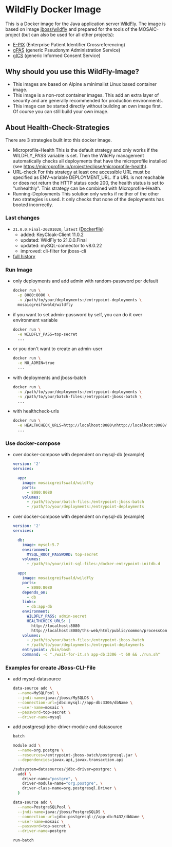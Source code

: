 # WildFly Docker Image
This is a Docker image for the Java application server [WildFly](http://wildfly.org/). The image is based on image [jboss/wildfly](https://hub.docker.com/r/jboss/wildfly/) and prepared for the tools of the MOSAIC-project (but can also be used for all other projects):

* [E-PIX](https://mosaic-greifswald.de/werkzeuge-und-vorlagen/id-management-e-pix.html) (Enterprise Patient Identifier Crossreferencing)
* [gPAS](https://mosaic-greifswald.de/werkzeuge-und-vorlagen/pseudonymverwaltung-gpas.html) (generic Pseudonym Administration Service)
* [gICS](https://mosaic-greifswald.de/werkzeuge-und-vorlagen/einwilligungsmanagement-gics.html) (generic Informed Consent Service)

## Why should you use this WildFly-Image?
* This images are based on Alpine a minimalist Linux based container image.
* This image is a non-root container images. This add an extra layer of security and are generally recommended for production environments.
* This image can be started directly without building an own image first. Of course you can still build your own image.

## About Health-Check-Strategies
There are 3 strategies built into this docker image.

* Microprofile-Health
  This is the default strategy and only works if the WILDFLY_PASS variable is set. Then the WildFly management automatically checks all deployments that have the microprofile installed (see https://microprofile.io/project/eclipse/microprofile-health).
* URL-check
  For this strategy at least one accessible URL must be specified as ENV-variable DEPLOYMENT_URL. If a URL is not reachable or does not return the HTTP status code 200, the health status is set to "unhealthly". This strategy can be combined with Microprofile-Health.
* Running-Deployments
  This solution only works if neither of the other two strategies is used. It only checks that none of the deployments has booted incorrectly.

### Last changes
* `21.0.0.Final-20201020`, `latest` ([Dockerfile](https://github.com/mosaic-hgw/WildFly/blob/master/Dockerfile))
  - added:    KeyCloak-Client 11.0.2
  - updated:  WildFly to 21.0.0.Final
  - updated:  mySQL-connector to v8.0.22
  - improved: cli-filter for jboss-cli
* [full history](https://github.com/mosaic-hgw/WildFly/blob/master/change_history.md)

### Run Image
* only deployments and add admin with random-password per default
  ```sh
  docker run \
    -p 8080:8080 \
    -v /path/to/your/deployments:/entrypoint-deployments \
    mosaicgreifswald/wildfly
  ```

* if you want to set admin-password by self, you can do it over environment variable
  ```sh
  docker run \
    -e WILDFLY_PASS=top-secret
    ...
  ```

* or you don't want to create an admin-user
  ```sh
  docker run \
    -e NO_ADMIN=true
    ...
  ```

* with deployments and jboss-batch
  ```sh
  docker run \
    -v /path/to/your/deployments:/entrypoint-deployments \
    -v /path/to/your/batch-files:/entrypoint-jboss-batch \
    ...
  ```

* with healthcheck-urls
  ```sh
  docker run \
    -e HEALTHCHECK_URLS=http://localhost:8080\nhttp://localhost:8080/ths-web/html/public/common/processCompleted.xhtml
    ...
  ```

### Use docker-compose
* over docker-compose with dependent on mysql-db (example)
  ```yaml
  version: '2'
  services:

    app:
      image: mosaicgreifswald/wildfly
      ports:
        - 8080:8080
      volumes:
        - /path/to/your/batch-files:/entrypoint-jboss-batch
        - /path/to/your/deployments:/entrypoint-deployments
  ```

* over docker-compose with dependent on mysql-db (example)
  ```yaml
  version: '2'
  services:

    db:
      image: mysql:5.7
      environment:
        MYSQL_ROOT_PASSWORD: top-secret
      volumes:
        - /path/to/your/init-sql-files:/docker-entrypoint-initdb.d

    app:
      image: mosaicgreifswald/wildfly
      ports:
        - 8080:8080
      depends_on:
        - db
      links:
        - db:app-db
      environment:
        WILDFLY_PASS: admin-secret
        HEALTHCHECK_URLS: |
          http://localhost:8080
          http://localhost:8080/ths-web/html/public/common/processCompleted.xhtml
      volumes:
        - /path/to/your/batch-files:/entrypoint-jboss-batch
        - /path/to/your/deployments:/entrypoint-deployments
      entrypoint: /bin/bash
      command: -c "./wait-for-it.sh app-db:3306 -t 60 && ./run.sh"
  ```

### Examples for create JBoss-CLI-File
* add mysql-datasource
  ```sh
  data-source add \
    --name=MySQLPool \
    --jndi-name=java:/jboss/MySQLDS \
    --connection-url=jdbc:mysql://app-db:3306/dbName \
    --user-name=mosaic \
    --password=top-secret \
    --driver-name=mysql
  ```

* add postgresql-jdbc-driver-module and datasource
  ```sh
  batch

  module add \
    --name=org.postgre \
    --resources=/entrypoint-jboss-batch/postgresql.jar \
    --dependencies=javax.api,javax.transaction.api

  /subsystem=datasources/jdbc-driver=postgre: \
    add( \
      driver-name="postgre", \
      driver-module-name="org.postgre", \
      driver-class-name=org.postgresql.Driver \
    )

  data-source add \
    --name=PostgreSQLPool \
    --jndi-name=java:/jboss/PostgreSQLDS \
    --connection-url=jdbc:postgresql://app-db:5432/dbName \
    --user-name=mosaic \
    --password=top-secret \
    --driver-name=postgre

  run-batch
  ```
